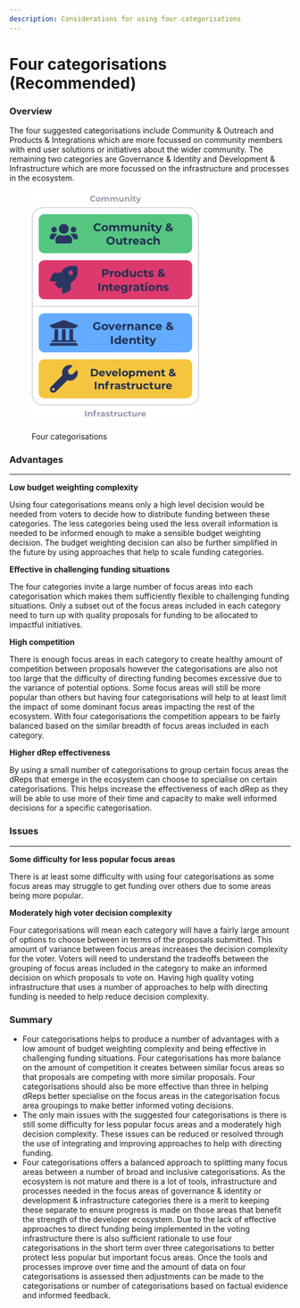 ```yaml
---
description: Considerations for using four categorisations
---
```


# Four categorisations (Recommended)

### **Overview**

The four suggested categorisations include Community & Outreach and Products & Integrations which are more focussed on community members with end user solutions or initiatives about the wider community. The remaining two categories are Governance & Identity and Development & Infrastructure which are more focussed on the infrastructure and processes in the ecosystem.

<figure><img src="../../.gitbook/assets/funding-categorisations-four-categorisations.png" alt=""><figcaption><p>Four categorisations</p></figcaption></figure>

### **Advantages**

****

**Low budget weighting complexity**

Using four categorisations means only a high level decision would be needed from voters to decide how to distribute funding between these categories. The less categories being used the less overall information is needed to be informed enough to make a sensible budget weighting decision. The budget weighting decision can also be further simplified in the future by using approaches that help to scale funding categories.



**Effective in challenging funding situations**

The four categories invite a large number of focus areas into each categorisation which makes them sufficiently flexible to challenging funding situations. Only a subset out of the focus areas included in each category need to turn up with quality proposals for funding to be allocated to impactful initiatives.



**High competition**

There is enough focus areas in each category to create healthy amount of competition between proposals however the categorisations are also not too large that the difficulty of directing funding becomes excessive due to the variance of potential options. Some focus areas will still be more popular than others but having four categorisations will help to at least limit the impact of some dominant focus areas impacting the rest of the ecosystem. With four categorisations the competition appears to be fairly balanced based on the similar breadth of focus areas included in each category.



**Higher dRep effectiveness**

By using a small number of categorisations to group certain focus areas the dReps that emerge in the ecosystem can choose to specialise on certain categorisations. This helps increase the effectiveness of each dRep as they will be able to use more of their time and capacity to make well informed decisions for a specific categorisation.



### **Issues**

****

**Some difficulty for less popular focus areas**

There is at least some difficulty with using four categorisations as some focus areas may struggle to get funding over others due to some areas being more popular.



**Moderately high voter decision complexity**

Four categorisations will mean each category will have a fairly large amount of options to choose between in terms of the proposals submitted. This amount of variance between focus areas increases the decision complexity for the voter. Voters will need to understand the tradeoffs between the grouping of focus areas included in the category to make an informed decision on which proposals to vote on. Having high quality voting infrastructure that uses a number of approaches to help with directing funding is needed to help reduce decision complexity.



### Summary

* Four categorisations helps to produce a number of advantages with a low amount of budget weighting complexity and being effective in challenging funding situations. Four categorisations has more balance on the amount of competition it creates between similar focus areas so that proposals are competing with more similar proposals. Four categorisations should also be more effective than three in helping dReps better specialise on the focus areas in the categorisation focus area groupings to make better informed voting decisions.
* The only main issues with the suggested four categorisations is there is still some difficulty for less popular focus areas and a moderately high decision complexity. These issues can be reduced or resolved through the use of integrating and improving approaches to help with directing funding.
* Four categorisations offers a balanced approach to splitting many focus areas between a number of broad and inclusive categorisations. As the ecosystem is not mature and there is a lot of tools, infrastructure and processes needed in the focus areas of governance & identity or development & infrastructure categories there is a merit to keeping these separate to ensure progress is made on those areas that benefit the strength of the developer ecosystem. Due to the lack of effective approaches to direct funding being implemented in the voting infrastructure there is also sufficient rationale to use four categorisations in the short term over three categorisations to better protect less popular but important focus areas. Once the tools and processes improve over time and the amount of data on four categorisations is assessed then adjustments can be made to the categorisations or number of categorisations based on factual evidence and informed feedback.
